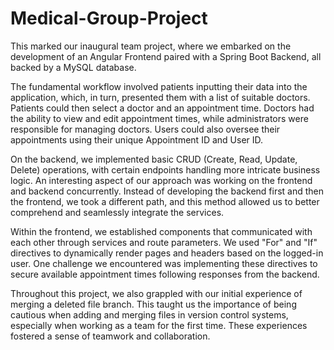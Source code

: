 # Medical-Group-Project

This marked our inaugural team project, where we embarked on the development of an Angular Frontend paired with a Spring Boot Backend, all backed by a MySQL database.

The fundamental workflow involved patients inputting their data into the application, which, in turn, presented them with a list of suitable doctors. Patients could then select a doctor and an appointment time. Doctors had the ability to view and edit appointment times, while administrators were responsible for managing doctors. Users could also oversee their appointments using their unique Appointment ID and User ID.

On the backend, we implemented basic CRUD (Create, Read, Update, Delete) operations, with certain endpoints handling more intricate business logic. An interesting aspect of our approach was working on the frontend and backend concurrently. Instead of developing the backend first and then the frontend, we took a different path, and this method allowed us to better comprehend and seamlessly integrate the services.

Within the frontend, we established components that communicated with each other through services and route parameters. We used "For" and "If" directives to dynamically render pages and headers based on the logged-in user. One challenge we encountered was implementing these directives to secure available appointment times following responses from the backend.

Throughout this project, we also grappled with our initial experience of merging a deleted file branch. This taught us the importance of being cautious when adding and merging files in version control systems, especially when working as a team for the first time. These experiences fostered a sense of teamwork and collaboration.
